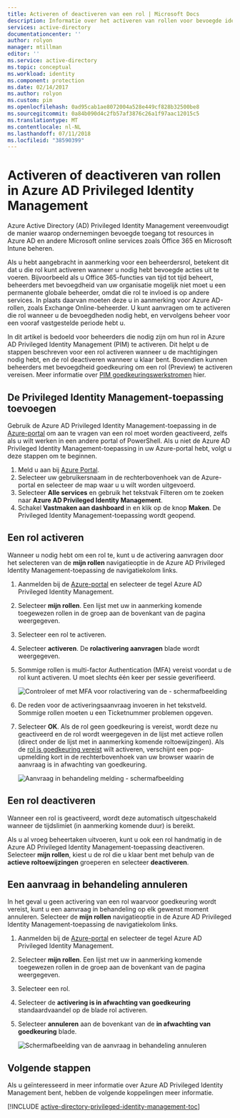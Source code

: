 ```yaml
---
title: Activeren of deactiveren van een rol | Microsoft Docs
description: Informatie over het activeren van rollen voor bevoegde identiteiten met de Azure Privileged Identity Management-toepassing.
services: active-directory
documentationcenter: ''
author: rolyon
manager: mtillman
editor: ''
ms.service: active-directory
ms.topic: conceptual
ms.workload: identity
ms.component: protection
ms.date: 02/14/2017
ms.author: rolyon
ms.custom: pim
ms.openlocfilehash: 0ad95cab1ae8072004a528e449cf828b32500be8
ms.sourcegitcommit: 0a84b090d4c2fb57af3876c26a1f97aac12015c5
ms.translationtype: MT
ms.contentlocale: nl-NL
ms.lasthandoff: 07/11/2018
ms.locfileid: "38590399"
---
```

# <a name="how-to-activate-or-deactivate-roles-in-azure-ad-privileged-identity-management"></a>Activeren of deactiveren van rollen in Azure AD Privileged Identity Management
Azure Active Directory (AD) Privileged Identity Management vereenvoudigt de manier waarop ondernemingen bevoegde toegang tot resources in Azure AD en andere Microsoft online services zoals Office 365 en Microsoft Intune beheren.  

Als u hebt aangebracht in aanmerking voor een beheerdersrol, betekent dit dat u die rol kunt activeren wanneer u nodig hebt bevoegde acties uit te voeren. Bijvoorbeeld als u Office 365-functies van tijd tot tijd beheert, beheerders met bevoegdheid van uw organisatie mogelijk niet moet u een permanente globale beheerder, omdat die rol te invloed is op andere services. In plaats daarvan moeten deze u in aanmerking voor Azure AD-rollen, zoals Exchange Online-beheerder. U kunt aanvragen om te activeren die rol wanneer u de bevoegdheden nodig hebt, en vervolgens beheer voor een vooraf vastgestelde periode hebt u.

In dit artikel is bedoeld voor beheerders die nodig zijn om hun rol in Azure AD Privileged Identity Management (PIM) te activeren. Dit helpt u de stappen beschreven voor een rol activeren wanneer u de machtigingen nodig hebt, en de rol deactiveren wanneer u klaar bent. Bovendien kunnen beheerders met bevoegdheid goedkeuring om een rol (Preview) te activeren vereisen. Meer informatie over [PIM goedkeuringswerkstromen](./azure-ad-pim-approval-workflow.md) hier.

## <a name="add-the-privileged-identity-management-application"></a>De Privileged Identity Management-toepassing toevoegen
Gebruik de Azure AD Privileged Identity Management-toepassing in de [Azure-portal](https://portal.azure.com/) om aan te vragen van een rol moet worden geactiveerd, zelfs als u wilt werken in een andere portal of PowerShell. Als u niet de Azure AD Privileged Identity Management-toepassing in uw Azure-portal hebt, volgt u deze stappen om te beginnen.

1. Meld u aan bij [Azure Portal](https://portal.azure.com/).
2. Selecteer uw gebruikersnaam in de rechterbovenhoek van de Azure-portal en selecteer de map waar u u wilt worden uitgevoerd.
3. Selecteer **Alle services** en gebruik het tekstvak Filteren om te zoeken naar **Azure AD Privileged Identity Management**.
4. Schakel **Vastmaken aan dashboard** in en klik op de knop **Maken**. De Privileged Identity Management-toepassing wordt geopend.

## <a name="activate-a-role"></a>Een rol activeren
Wanneer u nodig hebt om een rol te, kunt u de activering aanvragen door het selecteren van de **mijn rollen** navigatieoptie in de Azure AD Privileged Identity Management-toepassing de navigatiekolom links.

1. Aanmelden bij de [Azure-portal](https://portal.azure.com/) en selecteer de tegel Azure AD Privileged Identity Management.
2. Selecteer **mijn rollen**. Een lijst met uw in aanmerking komende toegewezen rollen in de groep aan de bovenkant van de pagina weergegeven.
3. Selecteer een rol te activeren.
4. Selecteer **activeren**. De **rolactivering aanvragen** blade wordt weergegeven.
5. Sommige rollen is multi-factor Authentication (MFA) vereist voordat u de rol kunt activeren. U moet slechts één keer per sessie geverifieerd.
   
    ![Controleer of met MFA voor rolactivering van de - schermafbeelding](./media/pim-how-to-activate-role/PIM_activation_MFA.png)
6. De reden voor de activeringsaanvraag invoeren in het tekstveld.  Sommige rollen moeten u een Ticketnummer problemen opgeven.
7. Selecteer **OK**.  Als de rol geen goedkeuring is vereist, wordt deze nu geactiveerd en de rol wordt weergegeven in de lijst met actieve rollen (direct onder de lijst met in aanmerking komende roltoewijzingen). Als de [rol is goedkeuring vereist](./azure-ad-pim-approval-workflow.md) wilt activeren, verschijnt een pop-upmelding kort in de rechterbovenhoek van uw browser waarin de aanvraag is in afwachting van goedkeuring.

    ![Aanvraag in behandeling melding - schermafbeelding](./media/pim-how-to-activate-role/PIM_Request_Pending_Toast2.png)

## <a name="deactivate-a-role"></a>Een rol deactiveren
Wanneer een rol is geactiveerd, wordt deze automatisch uitgeschakeld wanneer de tijdslimiet (in aanmerking komende duur) is bereikt.

Als u al vroeg beheertaken uitvoeren, kunt u ook een rol handmatig in de Azure AD Privileged Identity Management-toepassing deactiveren.  Selecteer **mijn rollen**, kiest u de rol die u klaar bent met behulp van de **actieve roltoewijzingen** groeperen en selecteer **deactiveren**.  

## <a name="cancel-a-pending-request"></a>Een aanvraag in behandeling annuleren
In het geval u geen activering van een rol waarvoor goedkeuring wordt vereist, kunt u een aanvraag in behandeling op elk gewenst moment annuleren. Selecteer de **mijn rollen** navigatieoptie in de Azure AD Privileged Identity Management-toepassing de navigatiekolom links.

1. Aanmelden bij de [Azure-portal](https://portal.azure.com/) en selecteer de tegel Azure AD Privileged Identity Management.
2. Selecteer **mijn rollen**. Een lijst met uw in aanmerking komende toegewezen rollen in de groep aan de bovenkant van de pagina weergegeven.
3. Selecteer een rol.
4. Selecteer de **activering is in afwachting van goedkeuring** standaardvaandel op de blade rol activeren.
5. Selecteer **annuleren** aan de bovenkant van de **in afwachting van goedkeuring** blade.

   ![Schermafbeelding van de aanvraag in behandeling annuleren](./media/pim-how-to-activate-role/PIM_Request_Pending_Banner_Cancel.png)

## <a name="next-steps"></a>Volgende stappen
Als u geïnteresseerd in meer informatie over Azure AD Privileged Identity Management bent, hebben de volgende koppelingen meer informatie.

[!INCLUDE [active-directory-privileged-identity-management-toc](../../../includes/active-directory-privileged-identity-management-toc.md)]
